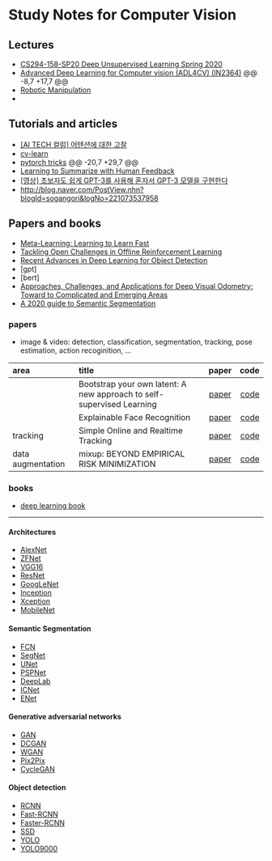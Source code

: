 # Study Notes for Computer Vision

## Lectures
* [CS294-158-SP20 Deep Unsupervised Learning Spring 2020](https://sites.google.com/view/berkeley-cs294-158-sp20/home)
* [Advanced Deep Learning for Computer vision (ADL4CV) (IN2364)](https://dvl.in.tum.de/teaching/adl4cv-ss20/?fbclid=IwAR3NMGvFHR8FXMFbKld4roJXBSXmkfV_PehDqKe2zI8gUPbb8AxtoWkopus)
@@ -8,7 +17,7 @@
* [Robotic Manipulation](http://manipulation.csail.mit.edu/Fall2020/?fbclid=IwAR3G6Dabb99YMEfeS8ZZQ9Be6Z-8D0PtENX1G6Ot_SY5dssGVfsCOh6tw4s)
* 

## Tutorials and articles
* [[AI TECH 컬럼] 어텐션에 대한 고찰](http://www.aitimes.kr/news/articleView.html?idxno=17623&fbclid=IwAR2toMXMoObBvQVt-qyiEydivowu-2y2208hf6hYn4rp-3fJdj1gQiJTXck)
* [cv-learn](https://cv-learn.com/cv-learn-454b0d57429e44e68954ddddff22f7ca)
* [pytorch tricks](https://wjddyd66.github.io/pytorch/Pytorch-Problem/)
@@ -20,7 +29,7 @@
* [Learning to Summarize with Human Feedback](https://openai.com/blog/learning-to-summarize-with-human-feedback/?fbclid=IwAR3G6Dabb99YMEfeS8ZZQ9Be6Z-8D0PtENX1G6Ot_SY5dssGVfsCOh6tw4s#rf21)
* [[영상] 초보자도 쉽게 GPT-3를 사용해 혼자서 GPT-3 모델을 구현한다](http://www.aitimes.kr/news/articleView.html?idxno=17777&fbclid=IwAR2zqy1vcf1Ig-GmtlM8O3eIgcj_LnXsN7_4sDUe2iwQjpsan03CrXt3FAQ)
* http://blog.naver.com/PostView.nhn?blogId=sogangori&logNo=221073537958

## Papers and books
* [Meta-Learning: Learning to Learn Fast](https://lilianweng.github.io/lil-log/2018/11/30/meta-learning.html#optimization-based)
* [Tackling Open Challenges in Offline Reinforcement Learning](https://ai.googleblog.com/2020/08/tackling-open-challenges-in-offline.html?fbclid=IwAR0yE6XsueZhJKcuNz4LjyYpFxkecc7s3OFVyJuXi40cwOk4NmoI8SKDNqo)
* [Recent Advances in Deep Learning for Object Detection](https://arxiv.org/pdf/1908.03673v1.pdf)
* [gpt]
* [bert]
* [Approaches, Challenges, and Applications for Deep Visual Odometry: Toward to Complicated and Emerging Areas](https://arxiv.org/pdf/2009.02672.pdf)
* [A 2020 guide to Semantic Segmentation](https://nanonets.com/blog/semantic-image-segmentation-2020/?fbclid=IwAR3G6Dabb99YMEfeS8ZZQ9Be6Z-8D0PtENX1G6Ot_SY5dssGVfsCOh6tw4s)

### papers
* image & video: detection, classification, segmentation, tracking, pose estimation, action recoginition, ...


| area | title         | paper           | code  |
|:---- |:------------- |:---------------:| -----:|
|      | Bootstrap your own latent: A new approach to self-supervised Learning     | [paper](https://arxiv.org/abs/2006.07733) | [code](https://github.com/deepmind/deepmind-research/tree/master/byol) |
|      | Explainable Face Recognition | [paper](https://arxiv.org/pdf/2008.00916.pdf) | [code](https://github.com/stresearch/xfr) |
|tracking | Simple Online and Realtime Tracking | [paper](https://arxiv.org/abs/1602.00763) | [code](https://github.com/abewley/sort)|
| data augmentation | mixup: BEYOND EMPIRICAL RISK MINIMIZATION | [paper](https://arxiv.org/pdf/1710.09412.pdf)| [code](https://github.com/facebookresearch/mixup-cifar10)|

### books
* [deep learning book](https://www.deeplearningbook.org/)


-------------------------------------------------------------------------------------------------------------------------------------------
#### Architectures
* [AlexNet](https://papers.nips.cc/paper/4824-imagenet-classification-with-deep-convolutional-neural-networks)
* [ZFNet](https://arxiv.org/abs/1311.2901)
* [VGG16](https://arxiv.org/abs/1505.06798)
* [ResNet](https://arxiv.org/abs/1704.06904)
* [GoogLeNet](https://arxiv.org/abs/1409.4842)
* [Inception](https://arxiv.org/abs/1512.00567)
* [Xception](https://arxiv.org/abs/1610.02357)
* [MobileNet](https://arxiv.org/abs/1704.04861)
#### Semantic Segmentation
* [FCN](https://arxiv.org/abs/1411.4038)
* [SegNet](https://arxiv.org/abs/1511.00561)
* [UNet](https://arxiv.org/abs/1505.04597)
* [PSPNet](https://arxiv.org/abs/1612.01105)
* [DeepLab](https://arxiv.org/abs/1606.00915)
* [ICNet](https://arxiv.org/abs/1704.08545)
* [ENet](https://arxiv.org/abs/1606.02147)
#### Generative adversarial networks
* [GAN](https://arxiv.org/abs/1406.2661)
* [DCGAN](https://arxiv.org/abs/1511.06434)
* [WGAN](https://arxiv.org/abs/1701.07875)
* [Pix2Pix](https://arxiv.org/abs/1611.07004)
* [CycleGAN](https://arxiv.org/abs/1703.10593)
#### Object detection
* [RCNN](https://arxiv.org/abs/1311.2524)
* [Fast-RCNN](https://arxiv.org/abs/1504.08083)
* [Faster-RCNN](https://arxiv.org/abs/1506.01497)
* [SSD](https://arxiv.org/abs/1512.02325)
* [YOLO](https://arxiv.org/abs/1506.02640)
* [YOLO9000](https://arxiv.org/abs/1612.08242)
